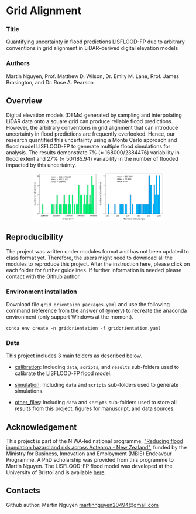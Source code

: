 # Grid Alignment

### Title

Quantifying uncertainty in flood predictions LISFLOOD-FP due to arbitrary conventions in grid alignment in LiDAR-derived digital elevation models

### Authors

Martin Nguyen, Prof. Matthew D. Wilson, Dr. Emily M. Lane, Rrof. James Brasington, and Dr. Rose A. Pearson

## Overview

Digital elevation models (DEMs) generated by sampling and interpolating LiDAR data onto a square grid can produce reliable flood predictions. However, the arbitrary conventions in grid alignment that can introduce uncertainty in flood predictions are frequently overlooked. Hence, our research quantified this uncertainty using a Monte Carlo approach and flood model LISFLOOD-FP to generate multiple flood simulations for analysis. The results demonstrate 7% ($\approx$ 168000/2384476) variability in flood extent and 27% ($\approx$ 50/185.94) variability in the number of flooded impacted by this uncertainty.

<div align="center">
	<img width = "35%" src="https://github.com/Martin20494/Grid_Orientation/blob/main/other_files/data/All_results/Results_representative/S3_area.jpg">
	<img width = "35%" src="https://github.com/Martin20494/Grid_Orientation/blob/main/other_files/data/All_results/Results_representative/S3_building.jpg">
</div>

## Reproducibility

The project was written under modules format and has not been updated to class format yet. Therefore, the users might need to download all the modules to reproduce this project. After the instruction here, please click on each folder for further guidelines. If further information is needed please contact with the Github author.

### Environment installation

Download file ```grid_orientaion_packages.yaml``` and use the following command (reference from the answer of [@merv](https://stackoverflow.com/questions/76800978/conda-invalidversionspec-invalid-version-error-when-tryin-to-install-from-requi)) to recreate the anaconda environment (only support Windows at the moment).

```
conda env create -n gridorientation -f gridorientation.yaml
```

### Data

This project includes 3 main folders as described below.

- [calibration](https://github.com/Martin20494/Grid_Orientation/tree/main/validation_calibration): Including `data`, `scripts`, and `results` sub-folders used to calibrate the LISFLOOD-FP flood model. 

- [simulation](https://github.com/Martin20494/Grid_Orientation/tree/main/simulation): Including `data` and `scripts` sub-folders used to generate simulations.

- [other_files](https://github.com/Martin20494/Grid_Orientation/tree/main/other_files): Including `data` and `scripts` sub-folders used to store all results from this project, figures for manuscript, and data sources.

## Acknowledgement

This project is part of the NIWA-led national programme, ["Reducing flood inundation hazard and risk across Aotearoa - New Zealand"](https://niwa.co.nz/hazards/ma-te-haumaru-o-nga-puna-wai-o-rakaihautu-ka-ora-mo-ake-tonu-increasing-flood), funded by the Ministry for Business, Innovation and Employment (MBIE) Endeavour Programme. A PhD scholarship was provided from this programme to Martin Nguyen. The LISFLOOD-FP flood model was developed at the University of Bristol and is available [here](https://www.seamlesswave.com/LISFLOOD8.0).

## Contacts

Github author: Martin Nguyen martinnguyen20494@gmail.com



